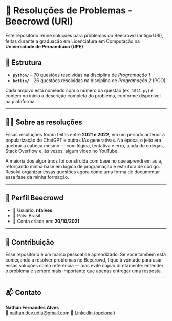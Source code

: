 # 🧮 Resoluções de Problemas - Beecrowd (URI)

Este repositório reúne soluções para problemas do Beecrowd (antigo URI), feitas durante a graduação em Licenciatura em Computação na **Universidade de Pernambuco (UPE)**.

## 📁 Estrutura

- **`python/`** – 70 questões resolvidas na disciplina de *Programação 1*
- **`kotlin/`** – 26 questões resolvidas na disciplina de *Programação 2* (POO)

Cada arquivo está nomeado com o número da questão (ex: `1041.py`) e contém no início a descrição completa do problema, conforme disponível na plataforma.

---

## 👨‍💻 Sobre as resoluções

Essas resoluções foram feitas entre **2021 e 2022**, em um período anterior à popularização do ChatGPT e outras IAs generativas. Na época, o jeito era quebrar a cabeça mesmo — com lógica, tentativa e erro, ajuda de colegas, Stack Overflow e, às vezes, algum vídeo no YouTube.

A maioria dos algoritmos foi construída com base no que aprendi em aula, reforçando minha base em lógica de programação e estrutura de código. Resolvi organizar essas questões agora como uma forma de documentar essa fase da minha formação.

---

## 🏅 Perfil Beecrowd

- 👤 Usuário: **nfalves**
- 📍 País: Brasil
- 📆 Conta criada em: **20/10/2021**

---

## 🤝 Contribuição

Esse repositório é um marco pessoal de aprendizado. Se você também está começando a resolver problemas no Beecrowd, fique à vontade para usar essas soluções como referência — mas evite copiar diretamente: entender o problema é sempre mais importante que apenas entregar uma resposta.

---

## 📬 Contato

**Nathan Fernandes Alves**  
📧 nathan.dev.udia@gmail.com
🔗 [LinkedIn (opcional)](https://www.linkedin.com/in/seu-link-aqui)
